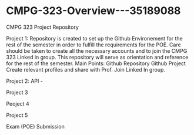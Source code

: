 # CMPG-323-Overview---35189088
CMPG 323 Project Repository

Project 1: Repository is created to set up the Github Environement for the rest of the semester in order to fulfill the requirements for the POE. Care should be taken to create all the necessary accounts and to join the CMPG 323 Linked in group. This repository will serve as orientation and reference for the rest of the semester.
Main Points:
Github Repository
Github Project
Create relevant profiles and share with Prof. Join Linked In group. 

Project 2: API - 


Project 3

Peoject 4

Project 5

Exam (POE) Submission
